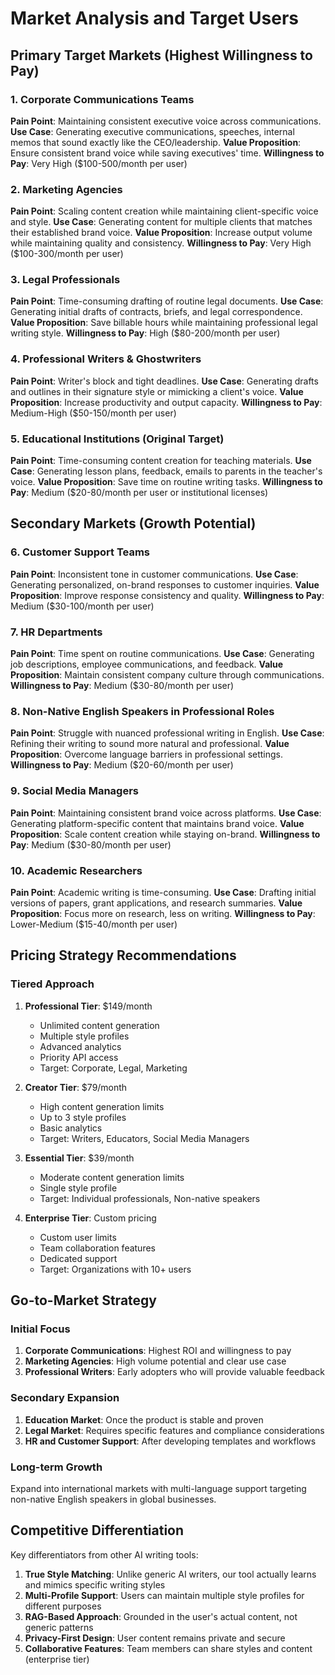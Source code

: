 # Market Analysis and Target Users

## Primary Target Markets (Highest Willingness to Pay)

### 1. Corporate Communications Teams
**Pain Point**: Maintaining consistent executive voice across communications.
**Use Case**: Generating executive communications, speeches, internal memos that sound exactly like the CEO/leadership.
**Value Proposition**: Ensure consistent brand voice while saving executives' time.
**Willingness to Pay**: Very High ($100-500/month per user)

### 2. Marketing Agencies
**Pain Point**: Scaling content creation while maintaining client-specific voice and style.
**Use Case**: Generating content for multiple clients that matches their established brand voice.
**Value Proposition**: Increase output volume while maintaining quality and consistency.
**Willingness to Pay**: Very High ($100-300/month per user)

### 3. Legal Professionals
**Pain Point**: Time-consuming drafting of routine legal documents.
**Use Case**: Generating initial drafts of contracts, briefs, and legal correspondence.
**Value Proposition**: Save billable hours while maintaining professional legal writing style.
**Willingness to Pay**: High ($80-200/month per user)

### 4. Professional Writers & Ghostwriters
**Pain Point**: Writer's block and tight deadlines.
**Use Case**: Generating drafts and outlines in their signature style or mimicking a client's voice.
**Value Proposition**: Increase productivity and output capacity.
**Willingness to Pay**: Medium-High ($50-150/month per user)

### 5. Educational Institutions (Original Target)
**Pain Point**: Time-consuming content creation for teaching materials.
**Use Case**: Generating lesson plans, feedback, emails to parents in the teacher's voice.
**Value Proposition**: Save time on routine writing tasks.
**Willingness to Pay**: Medium ($20-80/month per user or institutional licenses)

## Secondary Markets (Growth Potential)

### 6. Customer Support Teams
**Pain Point**: Inconsistent tone in customer communications.
**Use Case**: Generating personalized, on-brand responses to customer inquiries.
**Value Proposition**: Improve response consistency and quality.
**Willingness to Pay**: Medium ($30-100/month per user)

### 7. HR Departments
**Pain Point**: Time spent on routine communications.
**Use Case**: Generating job descriptions, employee communications, and feedback.
**Value Proposition**: Maintain consistent company culture through communications.
**Willingness to Pay**: Medium ($30-80/month per user)

### 8. Non-Native English Speakers in Professional Roles
**Pain Point**: Struggle with nuanced professional writing in English.
**Use Case**: Refining their writing to sound more natural and professional.
**Value Proposition**: Overcome language barriers in professional settings.
**Willingness to Pay**: Medium ($20-60/month per user)

### 9. Social Media Managers
**Pain Point**: Maintaining consistent brand voice across platforms.
**Use Case**: Generating platform-specific content that maintains brand voice.
**Value Proposition**: Scale content creation while staying on-brand.
**Willingness to Pay**: Medium ($30-80/month per user)

### 10. Academic Researchers
**Pain Point**: Academic writing is time-consuming.
**Use Case**: Drafting initial versions of papers, grant applications, and research summaries.
**Value Proposition**: Focus more on research, less on writing.
**Willingness to Pay**: Lower-Medium ($15-40/month per user)

## Pricing Strategy Recommendations

### Tiered Approach
1. **Professional Tier**: $149/month
   - Unlimited content generation
   - Multiple style profiles
   - Advanced analytics
   - Priority API access
   - Target: Corporate, Legal, Marketing

2. **Creator Tier**: $79/month
   - High content generation limits
   - Up to 3 style profiles
   - Basic analytics
   - Target: Writers, Educators, Social Media Managers

3. **Essential Tier**: $39/month
   - Moderate content generation limits
   - Single style profile
   - Target: Individual professionals, Non-native speakers

4. **Enterprise Tier**: Custom pricing
   - Custom user limits
   - Team collaboration features
   - Dedicated support
   - Target: Organizations with 10+ users

## Go-to-Market Strategy

### Initial Focus
1. **Corporate Communications**: Highest ROI and willingness to pay
2. **Marketing Agencies**: High volume potential and clear use case
3. **Professional Writers**: Early adopters who will provide valuable feedback

### Secondary Expansion
1. **Education Market**: Once the product is stable and proven
2. **Legal Market**: Requires specific features and compliance considerations
3. **HR and Customer Support**: After developing templates and workflows

### Long-term Growth
Expand into international markets with multi-language support targeting non-native English speakers in global businesses.

## Competitive Differentiation

Key differentiators from other AI writing tools:

1. **True Style Matching**: Unlike generic AI writers, our tool actually learns and mimics specific writing styles
2. **Multi-Profile Support**: Users can maintain multiple style profiles for different purposes
3. **RAG-Based Approach**: Grounded in the user's actual content, not generic patterns
4. **Privacy-First Design**: User content remains private and secure
5. **Collaborative Features**: Team members can share styles and content (enterprise tier)
